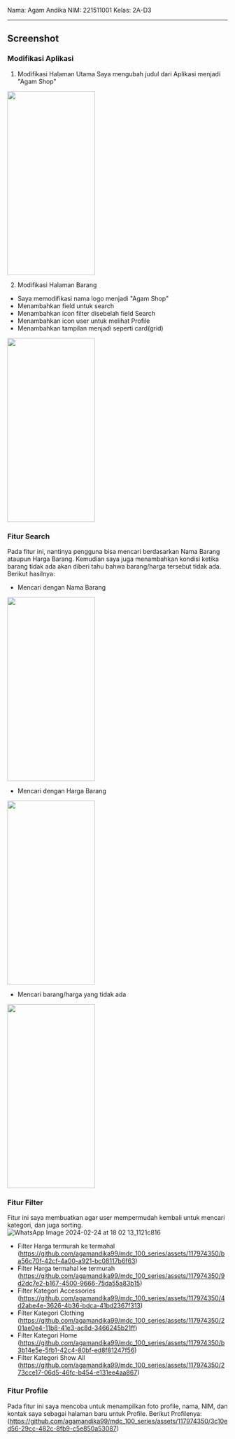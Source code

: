 Nama: Agam Andika
NIM: 221511001
Kelas: 2A-D3
***
## Screenshot
### Modifikasi Aplikasi
1. Modifikasi Halaman Utama
Saya mengubah judul dari Aplikasi menjadi "Agam Shop"
<img src="https://github.com/agamandika99/mdc_100_series/assets/117974350/fe14af81-125c-45b2-a1e2-5e2c44ff2964" width="200" height="420">

2. Modifikasi Halaman Barang
- Saya memodifikasi nama logo menjadi "Agam Shop"
- Menambahkan field untuk search
- Menambahkan icon filter disebelah field Search
- Menambahkan icon user untuk melihat Profile
- Menambahkan tampilan menjadi seperti card(grid)
<img src="https://github.com/agamandika99/mdc_100_series/assets/117974350/8b6f7818-9c0d-41b7-aeef-49f39d4cef16" width="200" height="420">

### Fitur Search
Pada fitur ini, nantinya pengguna bisa mencari berdasarkan Nama Barang ataupun Harga Barang. Kemudian saya juga menambahkan kondisi ketika barang tidak ada akan diberi tahu bahwa barang/harga tersebut tidak ada. 
Berikut hasilnya:
- Mencari dengan Nama Barang
<img src="https://github.com/agamandika99/mdc_100_series/assets/117974350/b1dd8f87-b427-47bf-846d-9482c7095933" width="200" height="420">

- Mencari dengan Harga Barang
<img src="https://github.com/agamandika99/mdc_100_series/assets/117974350/0dcf3423-6108-4fa4-b426-a616e69f59a8" width="200" height="420">

- Mencari barang/harga yang tidak ada
<img src="https://github.com/agamandika99/mdc_100_series/assets/117974350/bf7cd610-9a25-418f-92a8-3cf2e65d824c" width="200" height="420">

### Fitur Filter
Fitur ini saya membuatkan agar user mempermudah kembali untuk mencari kategori, dan juga sorting.
![WhatsApp Image 2024-02-24 at 18 02 13_1121c816](https://github.com/agamandika99/mdc_100_series/assets/117974350/1643a81c-15c6-45f1-a24a-297b413dea18)

- Filter Harga termurah ke termahal
(https://github.com/agamandika99/mdc_100_series/assets/117974350/ba56c70f-42cf-4a00-a921-bc08117b6f63)
- Filter Harga termahal ke termurah
(https://github.com/agamandika99/mdc_100_series/assets/117974350/9d2dc7e2-b167-4500-9666-75da55a83b15)
- Filter Kategori Accessories
(https://github.com/agamandika99/mdc_100_series/assets/117974350/4d2abe4e-3626-4b36-bdca-41bd2367f313)
- Filter Kategori Clothing
(https://github.com/agamandika99/mdc_100_series/assets/117974350/201ae0e4-11b8-41e3-ac8d-3466245b21ff)
- Filter Kategori Home
(https://github.com/agamandika99/mdc_100_series/assets/117974350/b3b14e5e-5fb1-42c4-80bf-ed8f81247f56)
- Filter Kategori Show All
(https://github.com/agamandika99/mdc_100_series/assets/117974350/273cce17-06d5-46fc-b454-e131ee4aa867)

### Fitur Profile
Pada fitur ini saya mencoba untuk menampilkan foto profile, nama, NIM, dan kontak saya sebagai halaman baru untuk Profile.
Berikut Profilenya:
(https://github.com/agamandika99/mdc_100_series/assets/117974350/3c10ed56-29cc-482c-8fb9-c5e850a53087)
